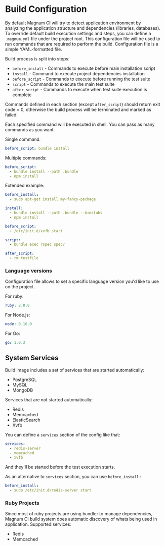 # Build Configuration

By default Magnum CI will try to detect application environment by analyzing the 
application structure and dependencies (libraries, databases). To override default
build execution settings and steps, you can define a `.magnum.yml` file under the
project root. This configuration file will be used to run commands that are required
to perform the build. Configuration file is a simple YAML-formatted file.

Build process is split into steps:

- `before_install` - Commands to execute before main installation script
- `install` - Command to execute project dependencies installation
- `before_script` - Commands to execute before running the test suite
- `script` - Commands to execute the main test suite
- `after_script` - Commands to execute when test suite execution is complete

Commands defined in each section (except `after_script`) should return exit code = 0, 
otherwise the build process will be terminated and marked as failed. 

Each specified command will be executed in shell. You can pass as many commands as you want.

Single command:

```yaml
before_script: bundle install
```

Multiple commands:

```yaml
before_script:
  - bundle install --path .bundle
  - npm install
```

Extended example:

```yaml
before_install:
  - sudo apt-get install my-fancy-package

install:
  - bundle install --path .bundle --binstubs
  - npm install

before_script:
  - /etc/init.d/xvfb start

script:
  - bundle exec rspec spec/

after_script:
  - rm testfile
```

### Language versions

Configuration file allows to set a specific language version you'd like to use
on the project. 


For ruby:

```yaml
ruby: 2.0.0
```

For Node.js:

```yaml
node: 0.10.0
```

For Go:

```yaml
go: 1.0.3
```

## System Services

Build image includes a set of services that are started automatically:

- PostgreSQL
- MySQL
- MongoDB

Services that are not started automatically:

- Redis
- Memcached
- ElasticSearch
- Xvfb

You can define a `services` section of the config like that:

```yaml
services:
  - redis-server
  - memcached
  - xvfb
```

And they'll be started before the test execution starts.

As an alternative to `services` section, you can use `before_install` :

```yaml
before_install:
  - sudo /etc/init.d/redis-server start
```

### Ruby Projects

Since most of ruby projects are using bundler to manage dependencies, Magnum CI
build system does automatic discovery of whats being used in application. Supported 
services:

- Redis
- Memcached
